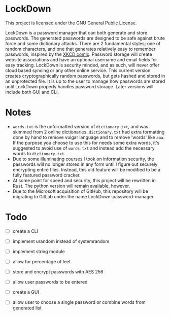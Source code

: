 # LockDown
This project is licensed under the GNU General Public License.

LockDown is a password manager that can both generate and store passwords. The generated passwords are designed to be safe against brute force and some dictionary attacks. There are 2 fundamental styles; one of random characters, and one that generates relatively easy to remember passwords, inspired by the [XKCD comic](https://xkcd.com/936/). Password storage will create website associations and have an optional username and email fields for easy tracking. LockDown is security minded, and as such, will never offer cloud based syncing or any other online service. This current version creates cryptographically random passwords, but gets hashed and stored in an unprotected file. It is up to the user to manage how passwords are stored until LockDown properly handles password storage. Later versions will include both GUI and CLI.

# Notes
- <code>words.txt</code> is the unformatted version of <code>dictionary.txt</code>, and was skimmed from 2 online dictionaries. <code>dictionary.txt</code> had extra formatting done by hand to remove vulgar language and to remove 'words' like <code>aaa</code>. If the purpose you choose to use this for needs some extra words, it's suggested to avoid use of <code>words.txt</code> and instead add the necessary words to <code>dictionary.txt</code>.
- Due to some illuminating courses I took on information security, the passwords will no longer stored in any form until I figure out securely encrypting entire files. Instead, this old feature will be modified to be a fully featured password cracker.
- At some point for speed and security, this project will be rewritten in Rust. The python version will remain available, however.
- Due to the Microsoft acquisition of GitHub, this repository will be migrating to GitLab under the name LockDown-password-manager.

# Todo
- [ ] create a CLI
- [ ] implement urandom instead of systemrandom
- [ ] implement string module
- [ ] allow for percentage of leet
- [ ] store and encrypt passwords with AES 256
- [ ] allow user passwords to be entered
- [ ] create a GUI
- [ ] allow user to choose a single password or combine words from generated list

